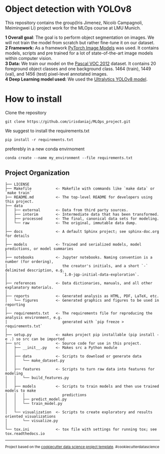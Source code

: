 Object detection with YOLOv8
==============================

This repository contains the group(Iris Jimenez, Nicolò Campagnoli, Meimingwei Li) project work for the MLOps course at LMU Munich. 


**1 Overall goal**: The goal is to perform object segmentation on images. We will not train the model from scratch but rather fine-tune it on our dataset. \
**2 Framework:** As a framework [PyTorch Image Models](https://github.com/huggingface/pytorch-image-models) was used. It contains models, scripts and pre trained for a lot of state-of-the-art image models within computer vision.\
**3 Data:** We train our model on the [Pascal VOC 2012](http://host.robots.ox.ac.uk/pascal/VOC/voc2012/index.html#devkit) dataset. It contains 20 foreground object classes and one background class. 1464 (train), 1449 (val), and 1456 (test) pixel-level annotated images.  \
**4 Deep Learning model used:**  We used the [Ultralytics YOLOv8 model](https://github.com/ultralytics/ultralytics).

# How to install 
Clone the repository 
```
git clone https://github.com/irisdaniaj/MLOps_project.git
```
We suggest to install the requirements.txt 
```
pip install -r requirements.txt
``` 
preferebly in a new conda envirnoment 
```
conda create --name my_environment --file requirements.txt
```

Project Organization
------------

    ├── LICENSE
    ├── Makefile           <- Makefile with commands like `make data` or `make train`
    ├── README.md          <- The top-level README for developers using this project.
    ├── data
    │   ├── external       <- Data from third party sources.
    │   ├── interim        <- Intermediate data that has been transformed.
    │   ├── processed      <- The final, canonical data sets for modeling.
    │   └── raw            <- The original, immutable data dump.
    │
    ├── docs               <- A default Sphinx project; see sphinx-doc.org for details
    │
    ├── models             <- Trained and serialized models, model predictions, or model summaries
    │
    ├── notebooks          <- Jupyter notebooks. Naming convention is a number (for ordering),
    │                         the creator's initials, and a short `-` delimited description, e.g.
    │                         `1.0-jqp-initial-data-exploration`.
    │
    ├── references         <- Data dictionaries, manuals, and all other explanatory materials.
    │
    ├── reports            <- Generated analysis as HTML, PDF, LaTeX, etc.
    │   └── figures        <- Generated graphics and figures to be used in reporting
    │
    ├── requirements.txt   <- The requirements file for reproducing the analysis environment, e.g.
    │                         generated with `pip freeze > requirements.txt`
    │
    ├── setup.py           <- makes project pip installable (pip install -e .) so src can be imported
    ├── src                <- Source code for use in this project.
    │   ├── __init__.py    <- Makes src a Python module
    │   │
    │   ├── data           <- Scripts to download or generate data
    │   │   └── make_dataset.py
    │   │
    │   ├── features       <- Scripts to turn raw data into features for modeling
    │   │   └── build_features.py
    │   │
    │   ├── models         <- Scripts to train models and then use trained models to make
    │   │   │                 predictions
    │   │   ├── predict_model.py
    │   │   └── train_model.py
    │   │
    │   └── visualization  <- Scripts to create exploratory and results oriented visualizations
    │       └── visualize.py
    │
    └── tox.ini            <- tox file with settings for running tox; see tox.readthedocs.io


--------

<p><small>Project based on the <a target="_blank" href="https://drivendata.github.io/cookiecutter-data-science/">cookiecutter data science project template</a>. #cookiecutterdatascience</small></p>
